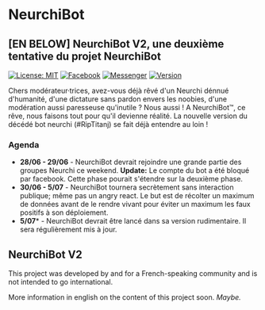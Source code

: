 # NeurchiBot
## [EN BELOW] NeurchiBot V2, une deuxième tentative du projet NeurchiBot
[![License: MIT](https://img.shields.io/badge/License-MIT-green.svg)](https://wylarel.com/mit/)
[![Facebook](https://img.shields.io/badge/Invite-Facebook-blue)](https://www.fb.com/NeurchiBotV2)
[![Messenger](https://img.shields.io/badge/Chat-Messenger-blue)](https://www.m.me/NeurchiBotV2)
[![Version](https://img.shields.io/badge/Version-2.1-orange)](#)

Chers modérateur·trices, avez-vous déjà rêvé d'un Neurchi dénnué d'humanité, d'une dictature sans pardon envers les noobies, d'une modération aussi paresseuse qu'inutile ? Nous aussi ! A NeurchiBot™, ce rêve, nous faisons tout pour qu'il devienne réalité. La nouvelle version du décédé bot neurchi (#RipTitanj) se fait déjà entendre au loin !

### Agenda
- **28/06 - 29/06** - NeurchiBot devrait rejoindre une grande partie des groupes Neurchi ce weekend. **Update:** Le compte du bot a été bloqué par facebook. Cette phase pourait s'étendre sur la deuxième phase.
- **30/06 - 5/07** - NeurchiBot tournera secrètement sans interaction publique; même pas un angry react. Le but est de récolter un maximum de données avant de le rendre vivant pour éviter un maximum les faux positifs à son déploiement.
- **5/07*** - NeurchiBot devrait être lancé dans sa version rudimentaire. Il sera régulièrement mis à jour.


## NeurchiBot V2
This project was developed by and for a French-speaking community and is not intended to go international.
  
More information in english on the content of this project soon. *Maybe.*
